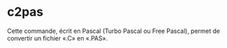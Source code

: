 # c2pas
Cette commande, écrit en Pascal (Turbo Pascal ou Free Pascal), permet de convertir un fichier «.C» en «.PAS».
